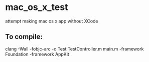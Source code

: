 mac_os_x_test
========
attempt making mac os x app without XCode

To compile:
---
clang -Wall -fobjc-arc -o Test TestController.m main.m -framework Foundation -framework AppKit
